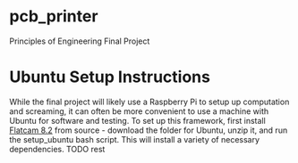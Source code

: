 # pcb_printer
Principles of Engineering Final Project

# Ubuntu Setup Instructions
While the final project will likely use a Raspberry Pi to setup up computation and screaming, it can often be more convenient to use a machine with Ubuntu for software and testing. To set up this framework, first install [Flatcam 8.2](https://bitbucket.org/jpcgt/flatcam/downloads/) from source - download the folder for Ubuntu, unzip it, and run the setup_ubuntu bash script. This will install a variety of necessary dependencies. 
TODO rest
